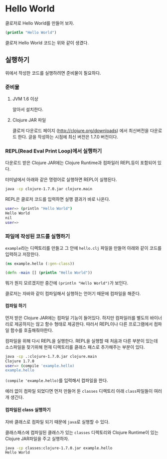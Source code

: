 # Hello World

클로저로 Hello World를 만들어 보자.

```clojure
(println "Hello World")
```

클로저 Hello World 코드는 위와 같이 생겼다.

## 실행하기

위에서 작성한 코드를 실행하려면 준비물이 필요하다.

### 준비물

1. JVM 1.6 이상

    알아서 설치한다.

2. Clojure JAR 파일

    클로저 다운로드 페이지 (http://clojure.org/downloads) 에서 최신버전을 다운로드 한다. 글을 작성하는 시점에 최신 버전은 1.7.0 버전이다.
    
### REPL(Read Eval Print Loop)에서 실행하기

다운로드 받은 Clojure JAR에는 Clojure Runtime과 컴파일러 REPL등이 포함되어 있다. 

터미널에서 아래와 같은 명령어로 실행하면 REPL이 실행된다.

```bash
java -cp clojure-1.7.0.jar clojure.main
```

REPL은 클로저 코드를 입력하면 실행 결과가 바로 나온다.

```bash
user=> (println "Hello World")
Hello World
nil
user=>
```

### 파일에 작성된 코드를 실행하기

`example`라는 디렉토리를 만들고 그 안에 `hello.clj` 파일을 만들어 아래와 같이 코드를 입력하고 저장한다.

  ```clojure
(ns example.hello (:gen-class))

(defn -main [] (println "Hello World"))
```

뭐가 뭔지 모르겠지만 중간에 `(println "Hello World")`가 보인다.

클로저는 자바와 같이 컴파일해서 실행하는 언어기 때문에 컴파일을 해준다.

#### 컴파일 하기

먼저 받은 Clojure JAR에는 컴파일 기능이 들어있다. 하지만 컴파일러를 별도의 바이너리로 제공하지는 않고 함수 형태로 제공한다. 따러서 REPL이나 다른 프로그램에서 컴파일 함수를 호출해줘야한다. 

컴파일을 위해 다시 REPL을 실행한다. REPL을 실행할 때 처음과 다른 부분이 있는데 소스파일을 찾기위해 현재 디렉토리를 클래스 패스로 추가해주는 부분이 있다.

```bash
java -cp .:clojure-1.7.0.jar clojure.main
Clojure 1.7.0
user=> (compile 'example.hello)
example.hello
```

`(compile 'example.hello)`를 입력해서 컴파일을 한다.

에러 없이 컴파일 되었다면 먼저 만들어 둔 `classes` 디렉토리 아래 `class`파일들이 여러개 생긴다.

#### 컴파일된 class 실행하기

자바 클래스로 컴파일 되기 때문에 `java`로 실행할 수 있다.

클래스패스에 컴파일된 클래스가 있는 `classes` 디렉토리와 Clojure Runtime이 있는 Clojure JAR파일을 주고 실행하자.

```bash
java -cp classes:clojure-1.7.0.jar example.hello
Hello World
```




